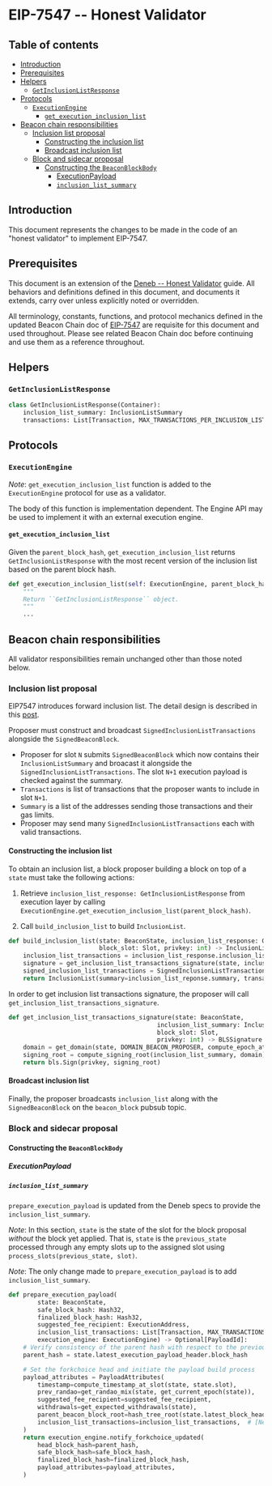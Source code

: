 # EIP-7547 -- Honest Validator

## Table of contents

<!-- TOC -->
<!-- START doctoc generated TOC please keep comment here to allow auto update -->
<!-- DON'T EDIT THIS SECTION, INSTEAD RE-RUN doctoc TO UPDATE -->

- [Introduction](#introduction)
- [Prerequisites](#prerequisites)
- [Helpers](#helpers)
  - [`GetInclusionListResponse`](#getinclusionlistresponse)
- [Protocols](#protocols)
  - [`ExecutionEngine`](#executionengine)
    - [`get_execution_inclusion_list`](#get_execution_inclusion_list)
- [Beacon chain responsibilities](#beacon-chain-responsibilities)
  - [Inclusion list proposal](#inclusion-list-proposal)
    - [Constructing the inclusion list](#constructing-the-inclusion-list)
    - [Broadcast inclusion list](#broadcast-inclusion-list)
  - [Block and sidecar proposal](#block-and-sidecar-proposal)
    - [Constructing the `BeaconBlockBody`](#constructing-the-beaconblockbody)
      - [ExecutionPayload](#executionpayload)
      - [`inclusion_list_summary`](#inclusion_list_summary)

<!-- END doctoc generated TOC please keep comment here to allow auto update -->
<!-- /TOC -->

## Introduction

This document represents the changes to be made in the code of an "honest validator" to implement EIP-7547.

## Prerequisites

This document is an extension of the [Deneb -- Honest Validator](../../deneb/validator.md) guide.
All behaviors and definitions defined in this document, and documents it extends, carry over unless explicitly noted or overridden.

All terminology, constants, functions, and protocol mechanics defined in the updated Beacon Chain doc of [EIP-7547](./beacon-chain.md) are requisite for this document and used throughout.
Please see related Beacon Chain doc before continuing and use them as a reference throughout.

## Helpers

### `GetInclusionListResponse`

```python
class GetInclusionListResponse(Container):
    inclusion_list_summary: InclusionListSummary
    transactions: List[Transaction, MAX_TRANSACTIONS_PER_INCLUSION_LIST]
```

## Protocols

### `ExecutionEngine`

*Note*: `get_execution_inclusion_list` function is added to the `ExecutionEngine` protocol for use as a validator.

The body of this function is implementation dependent.
The Engine API may be used to implement it with an external execution engine.

#### `get_execution_inclusion_list`

Given the `parent_block_hash`, `get_execution_inclusion_list` returns `GetInclusionListResponse` with the most recent version of the inclusion list based on the parent block hash.

```python
def get_execution_inclusion_list(self: ExecutionEngine, parent_block_hash: Root) -> GetInclusionListResponse:
    """
    Return ``GetInclusionListResponse`` object.
    """
    ...
```

## Beacon chain responsibilities

All validator responsibilities remain unchanged other than those noted below.

### Inclusion list proposal

EIP7547 introduces forward inclusion list. The detail design is described in this [post](https://ethresear.ch/t/no-free-lunch-a-new-inclusion-list-design/16389).

Proposer must construct and broadcast `SignedInclusionListTransactions` alongside the `SignedBeaconBlock`.
- Proposer for slot `N` submits `SignedBeaconBlock` which now contains their `InclusionListSummary` and broacast it alongside the `SignedInclusionListTransactions`. The slot `N+1` execution payload is checked against the summary.
- `Transactions` is list of transactions that the proposer wants to include in slot `N+1`.
- `Summary` is a list of the addresses sending those transactions and their gas limits.
- Proposer may send many `SignedInclusionListTransactions` each with valid transactions. 

#### Constructing the inclusion list

To obtain an inclusion list, a block proposer building a block on top of a `state` must take the following actions:

1. Retrieve `inclusion_list_response: GetInclusionListResponse` from execution layer by calling `ExecutionEngine.get_execution_inclusion_list(parent_block_hash)`.

2. Call `build_inclusion_list` to build `InclusionList`.

```python
def build_inclusion_list(state: BeaconState, inclusion_list_response: GetInclusionListResponse,
                         block_slot: Slot, privkey: int) -> InclusionList:
    inclusion_list_transactions = inclusion_list_response.inclusion_list_transactions
    signature = get_inclusion_list_transactions_signature(state, inclusion_list_transactions, block_slot, privkey)
    signed_inclusion_list_transactions = SignedInclusionListTransactions(transactions=inclusion_list_transactions, signature=signature)
    return InclusionList(summary=inclusion_list_reponse.summary, transactions=signed_inclusion_list_transactions)
```

In order to get inclusion list transactions signature, the proposer will call `get_inclusion_list_transactions_signature`.

```python
def get_inclusion_list_transactions_signature(state: BeaconState,
                                         inclusion_list_summary: InclusionListSummary,
                                         block_slot: Slot,
                                         privkey: int) -> BLSSignature:
    domain = get_domain(state, DOMAIN_BEACON_PROPOSER, compute_epoch_at_slot(block_slot))
    signing_root = compute_signing_root(inclusion_list_summary, domain)
    return bls.Sign(privkey, signing_root)
```

#### Broadcast inclusion list

Finally, the proposer broadcasts `inclusion_list` along with the `SignedBeaconBlock` on the `beacon_block` pubsub topic.

### Block and sidecar proposal

#### Constructing the `BeaconBlockBody`

##### ExecutionPayload

##### `inclusion_list_summary`

`prepare_execution_payload` is updated from the Deneb specs to provide the `inclusion_list_summary`.

*Note*: In this section, `state` is the state of the slot for the block proposal _without_ the block yet applied.
That is, `state` is the `previous_state` processed through any empty slots up to the assigned slot using `process_slots(previous_state, slot)`.

*Note*: The only change made to `prepare_execution_payload` is to add `inclusion_list_summary`.

```python
def prepare_execution_payload(
        state: BeaconState,
        safe_block_hash: Hash32,
        finalized_block_hash: Hash32,
        suggested_fee_recipient: ExecutionAddress,
        inclusion_list_transactions: List[Transaction, MAX_TRANSACTIONS_PER_INCLUSION_LIST],
        execution_engine: ExecutionEngine) -> Optional[PayloadId]:
    # Verify consistency of the parent hash with respect to the previous execution payload header
    parent_hash = state.latest_execution_payload_header.block_hash

    # Set the forkchoice head and initiate the payload build process
    payload_attributes = PayloadAttributes(
        timestamp=compute_timestamp_at_slot(state, state.slot),
        prev_randao=get_randao_mix(state, get_current_epoch(state)),
        suggested_fee_recipient=suggested_fee_recipient,
        withdrawals=get_expected_withdrawals(state),
        parent_beacon_block_root=hash_tree_root(state.latest_block_header),
        inclusion_list_transactions=inclusion_list_transactions,  # [New in EIP7547]
    )
    return execution_engine.notify_forkchoice_updated(
        head_block_hash=parent_hash,
        safe_block_hash=safe_block_hash,
        finalized_block_hash=finalized_block_hash,
        payload_attributes=payload_attributes,
    )
```
